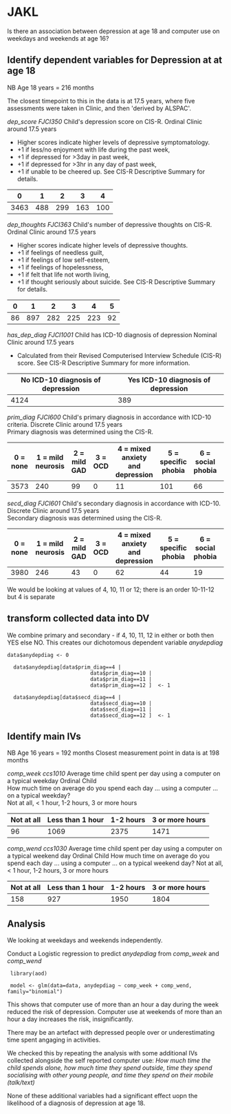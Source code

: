 # JAKL
Is there an association between depression at age 18 and computer use on weekdays and weekends at age 16?

## Identify dependent variables for Depression at at age 18
NB Age 18 years = 216 months

The closest timepoint to this in the data is at 17.5 years, where five assessments were taken in Clinic, and then 'derived by ALSPAC'. 

*dep_score	FJCI350*	Child's depression score on CIS-R.	Ordinal	Clinic	around 17.5 years	
- Higher scores indicate higher levels of depressive symptomatology.  
- +1 if less/no enjoyment with life during the past week, 
- +1 if depressed for >3day in past week,
- +1 if depressed for >3hr in any day of past week, 
- +1 if unable to be cheered up. See CIS-R Descriptive Summary for details.


| 0  | 1 | 2 | 3 | 4 |
| ------------- | ------------- | --- | --- | --- |
| 3463  | 488  | 299 | 163 | 100 |

*dep_thoughts	FJCI363* Child's number of depressive thoughts on CIS-R.	Ordinal	Clinic	around 17.5 years	
- Higher scores indicate higher levels of depressive thoughts. 
-    +1 if feelings of needless guilt, 
-    +1 if feelings of low self-esteem, 
-    +1 if feelings of hopelessness, 
-    +1 if felt that life not worth living, 
-    +1 if thought seriously about suicide. See CIS-R Descriptive Summary for details.
    
| 0  | 1 | 2 | 3 | 4 | 5 |
| ------------- | ------------- | --- | --- | --- | --- |
|   86 | 897 | 282 | 225 | 223  | 92  |

*has_dep_diag	FJCI1001*	Child has ICD-10 diagnosis of depression	Nominal	Clinic	around 17.5 years	
- Calculated from their Revised Computerised Interview Schedule (CIS-R) score. See CIS-R Descriptive Summary for more information.

| No ICD-10 diagnosis of depression | Yes ICD-10 diagnosis of depression |
| ------------- | ------------- |
| 4124    |  389  |


*prim_diag	FJCI600*	Child's primary diagnosis in accordance with ICD-10 criteria.	Discrete	Clinic	around 17.5 years	
Primary diagnosis was determined using the CIS-R. 

| 0 = none | 1 = mild neurosis | 2 = mild GAD | 3 = OCD |  4 = mixed anxiety and depression |  5 = specific phobia | 6 = social phobia | 7 = agoraphobia | 8 = GAD | 9 = panic disorder | 10 = mild depression | 11 = moderate depression | 12 = severe depression |
| --- | --- | --- | --- | --- | --- | --- | --- | --- | --- | --- | --- | --- |
| 3573 | 240 |  99 |  0 | 11 | 101  | 66  |  6  | 22  |  6 | 134 | 181  | 74 |

*secd_diag	FJCI601*	Child's secondary diagnosis in accordance with ICD-10.	Discrete	Clinic	around 17.5 years	
Secondary diagnosis was determined using the CIS-R. 


| 0 = none | 1 = mild neurosis | 2 = mild GAD | 3 = OCD |  4 = mixed anxiety and depression |  5 = specific phobia | 6 = social phobia | 7 = agoraphobia | 8 = GAD | 9 = panic disorder | 10 = mild depression | 11 = moderate depression | 12 = severe depression |
| --- | --- | --- | --- | --- | --- | --- | --- | --- | --- | --- | --- | --- |
| 3980 | 246  | 43  | 0 | 62  | 44  | 19  |  3 |  94  | 22 | 0 | 0 | 0 |

We would be looking at values of 4, 10, 11 or 12; there is an order 10-11-12 but 4 is separate

## transform collected data into DV
We combine primary and secondary - if 4, 10, 11, 12 in either or both then YES else NO. This creates our dichotomous dependent variable *anydepdiag*

``` {r}
data$anydepdiag <- 0
  
  data$anydepdiag[data$prim_diag==4 |
                           data$prim_diag==10 |
                           data$prim_diag==11 |
                           data$prim_diag==12 ]  <- 1
  
  data$anydepdiag[data$secd_diag==4 |
                           data$secd_diag==10 |
                           data$secd_diag==11 |
                           data$secd_diag==12 ]  <- 1
 ```


## Identify main IVs
NB Age 16 years = 192 months
Closest measurement point in data is at 198 months

*comp_week	ccs1010*	Average time child spent per day using a computer on a typical weekday	Ordinal	Child	
How much time on average do you spend each day ... using a computer ... on a typical weekday?	
Not at all, < 1 hour, 1-2 hours, 3 or more hours

| Not at all    | Less than 1 hour   |       1-2 hours | 3 or more hours |
| --- | --- | --- | --- |
|          96      |           1069     |      2375    |       1471      |


*comp_wend	ccs1030*	Average time child spent per day using a computer on a typical weekend day	Ordinal	Child
How much time on average do you spend each day ... using a computer ... on a typical weekend day?
Not at all, < 1 hour, 1-2 hours, 3 or more hours

| Not at all    | Less than 1 hour   |       1-2 hours | 3 or more hours |
| --- | --- | --- | --- |
|           158   |             927   |          1950 |            1804  |            

## Analysis
We looking at weekdays and weekends independently.

Conduct a Logistic regression to predict *anydepdiag* from *comp_week* and *comp_wend* 

``` {r}
 library(aod)
 
 model <- glm(data=data, anydepdiag ~ comp_week + comp_wend, family="binomial")
```

This shows that computer use of more than an hour a day during the week reduced the risk of depression. Computer use at weekends of more than an hour a day increases the risk, insignificantly.

There may be an artefact with depressed people over or underestimating time spent angaging in activities.

We checked this by repeating the analysis with some additional IVs collected alongside the self reported computer use:
_How much time the child spends alone, how much time they spend outside, time they spend socialising with other young people, and time they spend on their mobile (talk/text)_

None of these additional variables had a significant effect uopn the likelihood of a diagnosis of depression at age 18.




